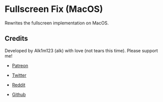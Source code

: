 # Fullscreen Fix (MacOS)

Rewrites the fullscreen implementation on MacOS.

## Credits

Developed by Alk1m123 (alk) with love (not tears this time). Please support me!

 * [Patreon](https://www.patreon.com/alk1m123)

 * [Twitter](https://twitter.com/alk1m123)

 * [Reddit](https://www.reddit.com/user/alk1m123)

 * [Github](https://github.com/altalk23/)

